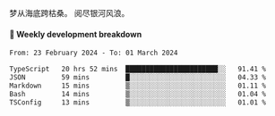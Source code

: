 梦从海底跨枯桑。
阅尽银河风浪。


#### 📝 Weekly development breakdown

<!--START_SECTION:waka-->

```txt
From: 23 February 2024 - To: 01 March 2024

TypeScript   20 hrs 52 mins  ███████████████████████░░   91.41 %
JSON         59 mins         █░░░░░░░░░░░░░░░░░░░░░░░░   04.33 %
Markdown     15 mins         ▒░░░░░░░░░░░░░░░░░░░░░░░░   01.11 %
Bash         14 mins         ▒░░░░░░░░░░░░░░░░░░░░░░░░   01.04 %
TSConfig     13 mins         ▒░░░░░░░░░░░░░░░░░░░░░░░░   01.01 %
```

<!--END_SECTION:waka-->




